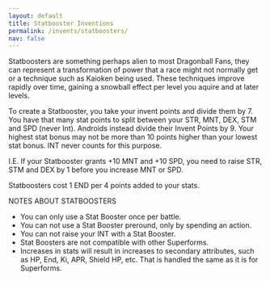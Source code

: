 ```yaml
---
layout: default
title: Statbooster Inventions
permalink: /invents/statboosters/
nav: false
---
```


Statboosters are something perhaps alien to most Dragonball Fans, they can represent a transformation of power that a race might not normally get or a technique such as Kaioken being used. These techniques improve rapidly over time, gaining a snowball effect per level you aquire and at later levels.

To create a Statbooster, you take your invent points and divide them by 7. You have that many stat points to split between your STR, MNT, DEX, STM and SPD (never Int). Androids instead divide their Invent Points by 9. Your highest stat bonus may not be more than 10 points higher than your lowest stat bonus. INT never counts for this purpose.

I.E. If your Statbooster grants +10 MNT and +10 SPD, you need to raise STR, STM and DEX by 1 before you increase MNT or SPD.

Statboosters cost 1 END per 4 points added to your stats.

NOTES ABOUT STATBOOSTERS

* You can only use a Stat Booster once per battle.
* You can not use a Stat Booster preround, only by spending an action.
* You can not raise your INT with a Stat Booster.
* Stat Boosters are not compatible with other Superforms.
* Increases in stats will result in increases to secondary attributes, such as HP, End, Ki, APR, Shield HP, etc. That is handled the same as it is for Superforms.